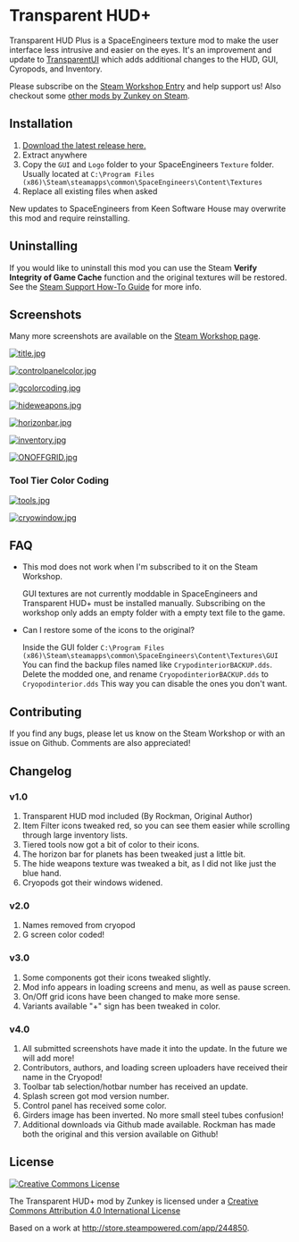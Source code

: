 # Transparent HUD+

Transparent HUD Plus is a SpaceEngineers texture mod to make the user interface
less intrusive and easier on the eyes. It's an improvement and update to
[TransparentUI](https://github.com/AnthonyDiGirolamo/TransparentUI) which adds
additional changes to the HUD, GUI, Cyropods, and Inventory.

Please subscribe on the [Steam Workshop Entry](http://steamcommunity.com/sharedfiles/filedetails/?id=710878444) and help support us!
Also checkout some [other mods by Zunkey on Steam](http://steamcommunity.com/id/zunkey/myworkshopfiles/?appid=244850).

## Installation

1. [Download the latest release here.](https://github.com/AnthonyDiGirolamo/TransparentHUDPlus/releases)
2. Extract anywhere
3. Copy the `GUI` and `Logo` folder to your SpaceEngineers `Texture` folder. Usually located at `C:\Program Files (x86)\Steam\steamapps\common\SpaceEngineers\Content\Textures`
4. Replace all existing files when asked

New updates to SpaceEngineers from Keen Software House may overwrite this mod and require reinstalling.

## Uninstalling

If you would like to uninstall this mod you can use the Steam **Verify Integrity of Game Cache** function and the original textures will be restored. See the [Steam Support How-To Guide](https://support.steampowered.com/kb_article.php?ref=2037-QEUH-3335) for more info.

## Screenshots

Many more screenshots are available on the [Steam Workshop page](http://steamcommunity.com/sharedfiles/filedetails/?id=710878444).

[![title.jpg](https://raw.githubusercontent.com/AnthonyDiGirolamo/TransparentHUDPlus/master/Screenshots/title.jpg)](https://raw.githubusercontent.com/AnthonyDiGirolamo/TransparentHUDPlus/master/Screenshots/title.jpg)

[![controlpanelcolor.jpg](https://raw.githubusercontent.com/AnthonyDiGirolamo/TransparentHUDPlus/master/Screenshots/controlpanelcolor.jpg)](https://raw.githubusercontent.com/AnthonyDiGirolamo/TransparentHUDPlus/master/Screenshots/controlpanelcolor.jpg)

[![gcolorcoding.jpg](https://raw.githubusercontent.com/AnthonyDiGirolamo/TransparentHUDPlus/master/Screenshots/gcolorcoding.jpg)](https://raw.githubusercontent.com/AnthonyDiGirolamo/TransparentHUDPlus/master/Screenshots/gcolorcoding.jpg)

[![hideweapons.jpg](https://raw.githubusercontent.com/AnthonyDiGirolamo/TransparentHUDPlus/master/Screenshots/hideweapons.jpg)](https://raw.githubusercontent.com/AnthonyDiGirolamo/TransparentHUDPlus/master/Screenshots/hideweapons.jpg)

[![horizonbar.jpg](https://raw.githubusercontent.com/AnthonyDiGirolamo/TransparentHUDPlus/master/Screenshots/horizonbar.jpg)](https://raw.githubusercontent.com/AnthonyDiGirolamo/TransparentHUDPlus/master/Screenshots/horizonbar.jpg)

[![inventory.jpg](https://raw.githubusercontent.com/AnthonyDiGirolamo/TransparentHUDPlus/master/Screenshots/inventory.jpg)](https://raw.githubusercontent.com/AnthonyDiGirolamo/TransparentHUDPlus/master/Screenshots/inventory.jpg)

[![ONOFFGRID.jpg](https://raw.githubusercontent.com/AnthonyDiGirolamo/TransparentHUDPlus/master/Screenshots/ONOFFGRID.jpg)](https://raw.githubusercontent.com/AnthonyDiGirolamo/TransparentHUDPlus/master/Screenshots/ONOFFGRID.jpg)

### Tool Tier Color Coding

[![tools.jpg](https://raw.githubusercontent.com/AnthonyDiGirolamo/TransparentHUDPlus/master/Screenshots/tools.jpg)](https://raw.githubusercontent.com/AnthonyDiGirolamo/TransparentHUDPlus/master/Screenshots/tools.jpg)

[![cryowindow.jpg](https://raw.githubusercontent.com/AnthonyDiGirolamo/TransparentHUDPlus/master/Screenshots/cryowindow.jpg)](https://raw.githubusercontent.com/AnthonyDiGirolamo/TransparentHUDPlus/master/Screenshots/cryowindow.jpg)

## FAQ

* This mod does not work when I'm subscribed to it on the Steam Workshop.

  GUI textures are not currently moddable in SpaceEngineers and Transparent HUD+
  must be installed manually. Subscribing on the workshop only adds an empty
  folder with a empty text file to the game.

* Can I restore some of the icons to the original?

  Inside the GUI folder `C:\Program Files (x86)\Steam\steamapps\common\SpaceEngineers\Content\Textures\GUI`
  You can find the backup files named like `CrypodinteriorBACKUP.dds`. Delete the modded one,
  and rename `CryopodinteriorBACKUP.dds` to `Cryopodinterior.dds` This way you can
  disable the ones you don't want.

## Contributing

If you find any bugs, please let us know on the Steam Workshop or with an issue on Github. Comments are also appreciated!

## Changelog

### v1.0

1. Transparent HUD mod included (By Rockman, Original Author)
2. Item Filter icons tweaked red, so you can see them easier while scrolling through large inventory lists.
3. Tiered tools now got a bit of color to their icons.
4. The horizon bar for planets has been tweaked just a little bit.
5. The hide weapons texture was tweaked a bit, as I did not like just the blue hand.
6. Cryopods got their windows widened.

### v2.0

1. Names removed from cryopod
2. G screen color coded!

### v3.0

1. Some components got their icons tweaked slightly.
2. Mod info appears in loading screens and menu, as well as pause screen.
3. On/Off grid icons have been changed to make more sense.
4. Variants available "+" sign has been tweaked in color.

### v4.0

1. All submitted screenshots have made it into the update. In the future we will add more!
2. Contributors, authors, and loading screen uploaders have received their name in the Cryopod!
3. Toolbar tab selection/hotbar number has received an update.
4. Splash screen got mod version number.
5. Control panel has received some color.
6. Girders image has been inverted. No more small steel tubes confusion!
7. Additional downloads via Github made available. Rockman has made both the original and this version available on Github!

## License

[![Creative Commons License](https://i.creativecommons.org/l/by/4.0/88x31.png)](http://creativecommons.org/licenses/by/4.0/)

The Transparent HUD+ mod by Zunkey is licensed under a [Creative Commons Attribution 4.0 International License](http://creativecommons.org/licenses/by/4.0/)

Based on a work at http://store.steampowered.com/app/244850.
